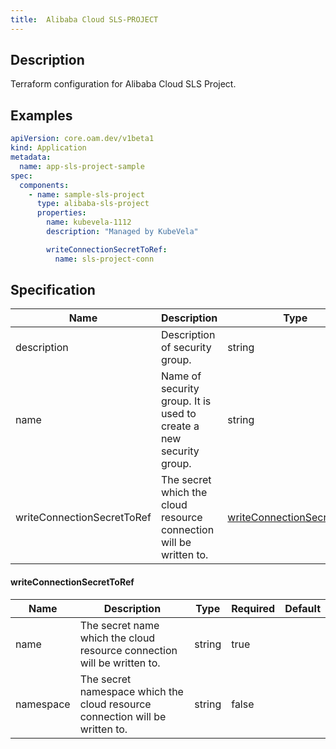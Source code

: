 ```yaml
---
title:  Alibaba Cloud SLS-PROJECT
---
```


## Description

Terraform configuration for Alibaba Cloud SLS Project.

## Examples

```yaml
apiVersion: core.oam.dev/v1beta1
kind: Application
metadata:
  name: app-sls-project-sample
spec:
  components:
    - name: sample-sls-project
      type: alibaba-sls-project
      properties:
        name: kubevela-1112
        description: "Managed by KubeVela"

        writeConnectionSecretToRef:
          name: sls-project-conn
```

## Specification


 Name | Description | Type | Required | Default 
 ------------ | ------------- | ------------- | ------------- | ------------- 
 description | Description of security group. | string | false |  
 name | Name of security group. It is used to create a new security group. | string | false |  
 writeConnectionSecretToRef | The secret which the cloud resource connection will be written to. | [writeConnectionSecretToRef](#writeConnectionSecretToRef) | false |  


#### writeConnectionSecretToRef

 Name | Description | Type | Required | Default 
 ------------ | ------------- | ------------- | ------------- | ------------- 
 name | The secret name which the cloud resource connection will be written to. | string | true |  
 namespace | The secret namespace which the cloud resource connection will be written to. | string | false |  
